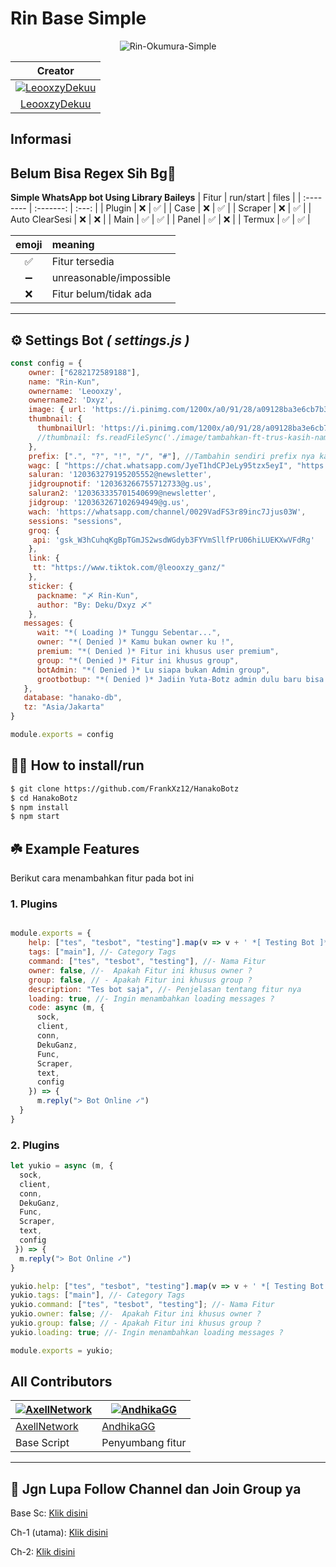 # **Rin Base Simple** 
<p align="center">
  <img title="Rin-Okumura-Simple" src="https://i.pinimg.com/1200x/a3/bd/7b/a3bd7b04fa983dffc8f5341e8b2a3911.jpg">
</p>

|                                          Creator                                                |
| :---------------------------------------------------------------------------------------------: |
| [![LeooxzyDekuu](https://github.com/LeooxzyDekuu.png?size=500)](https://github.com/LeooxzyDekuu)|
| [LeooxzyDekuu](https://github.com/LeooxzyDekuu)                                                 |

## Informasi

## Belum Bisa Regex Sih Bg🗿

**Simple WhatsApp bot Using Library Baileys**
| Fitur             | run/start | files | 
| :--------         | :-------: | :---: | 
| Plugin            | ❌        | ✅    |
| Case              | ❌        | ✅    |
| Scraper           | ❌        | ✅    |
| Auto ClearSesi    | ❌        | ❌    |
| Main              | ✅        | ✅    |
| Panel             | ✅        | ❌    |
| Termux            | ✅        | ✅    |

| emoji   | meaning                 |
| :-----: | :---------------------- |
| ✅      | Fitur tersedia          |
| ➖      | unreasonable/impossible |
| ❌      | Fitur belum/tidak ada   |

---

## ⚙️ Settings Bot ***( settings.js )***

```javascript
const config = {
    owner: ["6282172589188"],
    name: "Rin-Kun",
    ownername: 'Leooxzy', 
    ownername2: 'Dxyz',
    image: { url: 'https://i.pinimg.com/1200x/a0/91/28/a09128ba3e6cb7b34f6df2f2c9938410.jpg' }, //thumbnail: fs.readFileSync('./image/tambahkan-ft-trus-kasih-nama')
    thumbnail: {
      thumbnailUrl: 'https://i.pinimg.com/1200x/a0/91/28/a09128ba3e6cb7b34f6df2f2c9938410.jpg'
      //thumbnail: fs.readFileSync('./image/tambahkan-ft-trus-kasih-nama')
    },
    prefix: [".", "?", "!", "/", "#"], //Tambahin sendiri prefix nya kalo kurang
    wagc: [ "https://chat.whatsapp.com/JyeT1hdCPJeLy95tzx5eyI", "https://chat.whatsapp.com/DfffgArbTUu46nqCgmCbE0" ],
    saluran: '120363279195205552@newsletter', 
    jidgroupnotif: '120363266755712733@g.us', 
    saluran2: '120363335701540699@newsletter', 
    jidgroup: '120363267102694949@g.us', 
    wach: 'https://whatsapp.com/channel/0029VadFS3r89inc7Jjus03W', 
    sessions: "sessions",
    groq: {
     api: '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'
    },
    link: {
     tt: "https://www.tiktok.com/@leooxzy_ganz/"
    },
    sticker: {
      packname: "〆 Rin-Kun",
      author: "By: Deku/Dxyz 〆"
    },
   messages: {
      wait: "*( Loading )* Tunggu Sebentar...",
      owner: "*( Denied )* Kamu bukan owner ku !",
      premium: "*( Denied )* Fitur ini khusus user premium",
      group: "*( Denied )* Fitur ini khusus group",
      botAdmin: "*( Denied )* Lu siapa bukan Admin group",
      grootbotbup: "*( Denied )* Jadiin Yuta-Botz admin dulu baru bisa akses",
   },
   database: "hanako-db",
   tz: "Asia/Jakarta"
}

module.exports = config
```

## 👨‍💻 How to install/run


```bash
$ git clone https://github.com/FrankXz12/HanakoBotz
$ cd HanakoBotz
$ npm install
$ npm start
```

## ☘️ Example Features
Berikut cara menambahkan fitur pada bot ini

### 1. Plugins

```javascript

module.exports = {
    help: ["tes", "tesbot", "testing"].map(v => v + ' *[ Testing Bot ]* '), //Mengetahui Nama Command Di Menu
    tags: ["main"], //- Category Tags
    command: ["tes", "tesbot", "testing"], //- Nama Fitur
    owner: false, //-  Apakah Fitur ini khusus owner ?
    group: false, // - Apakah Fitur ini khusus group ?
    description: "Tes bot saja", //- Penjelasan tentang fitur nya
    loading: true, //- Ingin menambahkan loading messages ?
    code: async (m, {
      sock,
      client,
      conn,
      DekuGanz,
      Func,
      Scraper,
      text,
      config
    }) => {
      m.reply("> Bot Online ✓")
  }
}

```

### 2. Plugins

```javascript
let yukio = async (m, {
  sock,
  client,
  conn,
  DekuGanz,
  Func,
  Scraper,
  text,
  config
 }) => {
  m.reply("> Bot Online ✓")
}

yukio.help: ["tes", "tesbot", "testing"].map(v => v + ' *[ Testing Bot ]* '); //Mengetahui Nama Command Di Menu
yukio.tags: ["main"], //- Category Tags
yukio.command: ["tes", "tesbot", "testing"]; //- Nama Fitur
yukio.owner: false; //-  Apakah Fitur ini khusus owner ?
yukio.group: false; // - Apakah Fitur ini khusus group ?
yukio.loading: true; //- Ingin menambahkan loading messages ?

module.exports = yukio;
```
## **All Contributors**  
[![AxellNetwork](https://github.com/AxellNetwork.png?size=100)](https://github.com/AxellNetwork) | [![AndhikaGG](https://github.com/AndhikaGG.png?size=100)](https://github.com/AndhikaGG)  
---|---  
[AxellNetwork](https://github.com/AxellNetwork) | [AndhikaGG](https://github.com/AndhikaGG)  
Base Script | Penyumbang fitur

---

## 📢 Jgn Lupa Follow Channel dan Join Group ya

<p>Base Sc: <a href="https://whatsapp.com/channel/0029Vb0YWvYJ3jusF2nk9U1P">Klik disini</a></p>

<p>Ch-1 (utama): <a href="https://whatsapp.com/channel/0029VadFS3r89inc7Jjus03W">Klik disini</a></p>

<p>Ch-2: <a href="https://whatsapp.com/channel/0029VateyJuKWEKhJMRKEL20">Klik disini</a></p>
